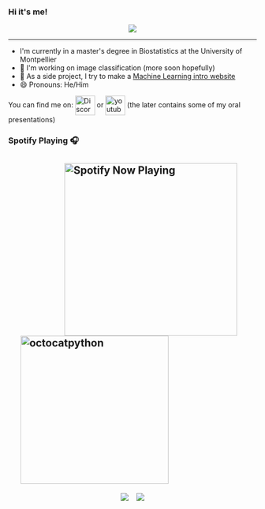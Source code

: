 ### Hi it's me!

<div align="center">
  <img src="https://i.imgur.com/HFu80oM.gif">
 </div>

--------

- I'm currently in a master's degree in Biostatistics at the University of Montpellier
- 🔭 I'm working on image classification (more soon hopefully)
- 🌱 As a side project, I try to make a [Machine Learning intro website](https://tlearning.herokuapp.com/)
- 😄 Pronouns: He/Him

You can find me on:
[<img align="center" alt="Discord" width="40px" src="https://discord.com/assets/f8389ca1a741a115313bede9ac02e2c0.svg" />](https://discordapp.com/users/674358893501218823)  or  [<img align="center" alt="youtube" width="40px" src="https://cdn2.iconfinder.com/data/icons/social-icons-33/128/Youtube-256.png" />](https://www.youtube.com/channel/UCdnqdTeUXeMNaeVrbCnxKkA) (the later contains some of my oral presentations)
<br />

### Spotify Playing 🎧

&nbsp;&nbsp;&nbsp;&nbsp; &nbsp;&nbsp;&nbsp;&nbsp; &nbsp;&nbsp;&nbsp;&nbsp; &nbsp;&nbsp;&nbsp;&nbsp; &nbsp;&nbsp;&nbsp;[<img align="center" src="https://spotify-now-playing-mu-orcin.vercel.app//api/spotify-playing" alt="Spotify Now Playing" width="350" />](https://open.spotify.com/user/tanguy2311)&nbsp;&nbsp;&nbsp;&nbsp; &nbsp;&nbsp;&nbsp;&nbsp;
[<img align="center" width=300 height=300 src="https://octodex.github.com/images/pythocat.png" alt="octocatpython"/>](https://octodex.github.com)
---

<p align="center" href="https://github.com/tanglef">
  <img align="center" src="https://github-readme-stats.vercel.app/api?username=tanglef&show_icons=true&theme=radical" /> &nbsp;&nbsp;
  <img align="center" src="https://github-readme-stats.vercel.app/api/top-langs/?username=tanglef&theme=radical&hide=jupyter%20notebook" />
</a>
